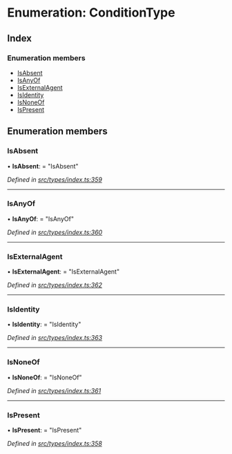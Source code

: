 # Enumeration: ConditionType

## Index

### Enumeration members

* [IsAbsent](conditiontype.md#isabsent)
* [IsAnyOf](conditiontype.md#isanyof)
* [IsExternalAgent](conditiontype.md#isexternalagent)
* [IsIdentity](conditiontype.md#isidentity)
* [IsNoneOf](conditiontype.md#isnoneof)
* [IsPresent](conditiontype.md#ispresent)

## Enumeration members

###  IsAbsent

• **IsAbsent**: = "IsAbsent"

*Defined in [src/types/index.ts:359](https://github.com/PolymathNetwork/polymesh-sdk/blob/4f2fd432/src/types/index.ts#L359)*

___

###  IsAnyOf

• **IsAnyOf**: = "IsAnyOf"

*Defined in [src/types/index.ts:360](https://github.com/PolymathNetwork/polymesh-sdk/blob/4f2fd432/src/types/index.ts#L360)*

___

###  IsExternalAgent

• **IsExternalAgent**: = "IsExternalAgent"

*Defined in [src/types/index.ts:362](https://github.com/PolymathNetwork/polymesh-sdk/blob/4f2fd432/src/types/index.ts#L362)*

___

###  IsIdentity

• **IsIdentity**: = "IsIdentity"

*Defined in [src/types/index.ts:363](https://github.com/PolymathNetwork/polymesh-sdk/blob/4f2fd432/src/types/index.ts#L363)*

___

###  IsNoneOf

• **IsNoneOf**: = "IsNoneOf"

*Defined in [src/types/index.ts:361](https://github.com/PolymathNetwork/polymesh-sdk/blob/4f2fd432/src/types/index.ts#L361)*

___

###  IsPresent

• **IsPresent**: = "IsPresent"

*Defined in [src/types/index.ts:358](https://github.com/PolymathNetwork/polymesh-sdk/blob/4f2fd432/src/types/index.ts#L358)*
